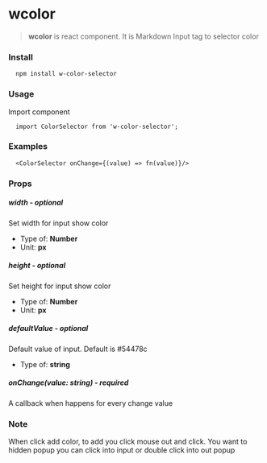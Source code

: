 # wcolor
>**wcolor** is react component. It is Markdown Input tag to selector color

### Install 
```
  npm install w-color-selector
```

### Usage
Import component
```
  import ColorSelector from 'w-color-selector';
```

### Examples
```
  <ColorSelector onChange={(value) => fn(value)}/>
```

### Props
##### width - optional
Set width for input show color
* Type of: __Number__
* Unit: __px__

##### height - optional
Set height for input show color
* Type of: __Number__
* Unit: __px__

##### defaultValue - optional
Default value of input. Default is #54478c
* Type of: __string__

##### onChange(value: string) - required
A callback when happens for every change value

### Note
When click add color, to add you click mouse out and click. 
You want to hidden popup you can click into input or double click into out popup